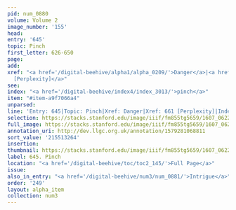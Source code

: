 ```yaml
---
pid: num_0880
volume: Volume 2
image_number: '155'
head:
entry: '645'
topic: Pinch
first_letter: 626-650
page:
add:
xref: "<a href='/digital-beehive/alpha1/alpha_0209/'>Danger</a>|<a href='/digital-beehive/num3/num_0912/'>661
  [Perplexity]</a>"
see:
index: "<a href='/digital-beehive/index4/index_3013/'>pinch</a>"
item: "#item-a9f7066a4"
unparsed:
line: 'Entry: 645|Topic: Pinch|Xref: Danger|Xref: 661 [Perplexity]|Index: pinch|#item-a9f7066a4'
selection: https://stacks.stanford.edu/image/iiif/fm855tg5659/1607_0622/461,3264,2877,420/full/0/default.jpg
full_image: https://stacks.stanford.edu/image/iiif/fm855tg5659/1607_0622/full/full/0/default.jpg
annotation_uri: http://dev.llgc.org.uk/annotation/1579281068811
sort_value: '215513264'
insertion:
thumbnail: https://stacks.stanford.edu/image/iiif/fm855tg5659/1607_0622/461,3264,600,180/250,/0/default.jpg
label: 645. Pinch
location: "<a href='/digital-beehive/toc/toc2_145/'>Full Page</a>"
issue:
also_in_entry: "<a href='/digital-beehive/num3/num_0881/'>Intrigue</a>"
order: '249'
layout: alpha_item
collection: num3
---
```

